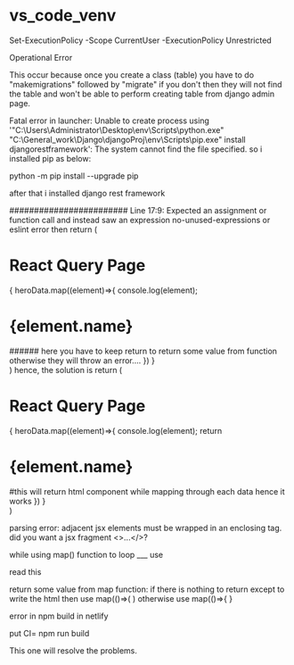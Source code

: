 # vs_code_venv

 Set-ExecutionPolicy -Scope CurrentUser -ExecutionPolicy Unrestricted 


Operational Error

This occur because once you create a class (table) you have to do "makemigrations" followed by "migrate" if you don't then they will not find the table and won't be able to perform creating table from django admin page.

Fatal error in launcher: Unable to create process using '"C:\Users\Administrator\Desktop\env\Scripts\python.exe"  "C:\General_work\Django\djangoProj\env\Scripts\pip.exe" install djangorestframework': The system cannot find the file specified.
 so i installed pip as below:

python -m pip install --upgrade pip

after that i installed django rest framework



########################
Line 17:9:  Expected an assignment or function call and instead saw an expression  no-unused-expressions or eslint error
 then 
  return (
    <div>
      <h1>React Query Page</h1>
      {
      heroData.map((element)=>{
        console.log(element);
        <h1>{element.name}</h1> ###### here you have to keep return to return some value from function otherwise they will throw an error....
      })
      }
    </div>
  )
hence, 
the solution is
 return (
    <div>
      <h1>React Query Page</h1>
      {
      heroData.map((element)=>{
        console.log(element);
        return <h1>{element.name}</h1> #this will return html component while mapping through each data hence it works
      })
      }
    </div>
  )




parsing error: adjacent jsx elements must be wrapped in an enclosing tag. did you want a jsx fragment <>...</>?

while using map() function to loop ___
use <Fragement>
        <div> read this </div>
    </Fragement>


return some value from map function:
if there is nothing to return except to write the html then use
map(()=>(
)
otherwise use
map(()=>{
}

error in npm build in netlify

put CI= npm run build

This one will resolve the problems.

